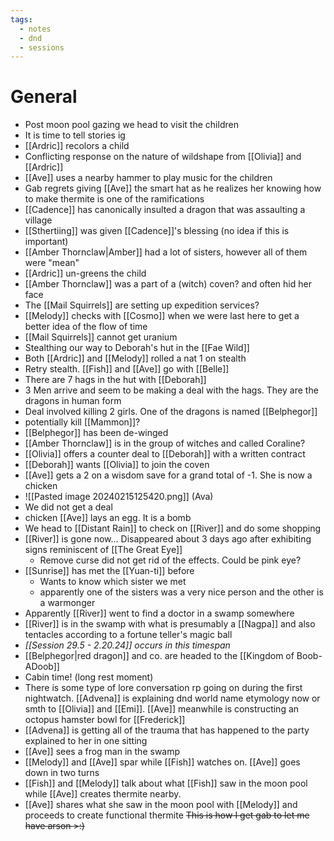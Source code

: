 ```yaml
---
tags:
  - notes
  - dnd
  - sessions
---
```

# General
- Post moon pool gazing we head to visit the children
- It is time to tell stories ig
- [[Ardric]] recolors a child
- Conflicting response on the nature of wildshape from [[Olivia]] and [[Ardric]]
- [[Ave]] uses a nearby hammer to play music for the children
- Gab regrets giving [[Ave]] the smart hat as he realizes her knowing how to make thermite is one of the ramifications
- [[Cadence]] has canonically insulted a dragon that was assaulting a village
- [[Sthertiing]] was given [[Cadence]]'s blessing (no idea if this is important)
- [[Amber Thornclaw|Amber]] had a lot of sisters, however all of them were "mean"
- [[Ardric]] un-greens the child
- [[Amber Thornclaw]] was a part of a (witch) coven? and often hid her face
- The [[Mail Squirrels]] are setting up expedition services?
- [[Melody]] checks with [[Cosmo]] when we were last here to get a better idea of the flow of time
- [[Mail Squirrels]] cannot get uranium
- Stealthing our way to Deborah's hut in the [[Fae Wild]]
- Both [[Ardric]] and [[Melody]] rolled a nat 1 on stealth
- Retry stealth.  [[Fish]] and [[Ave]] go with [[Belle]]
- There are 7 hags in the hut with [[Deborah]]
- 3 Men arrive and seem to be making a deal with the hags.  They are the dragons in human form
- Deal involved killing 2 girls. One of the dragons is named [[Belphegor]]
- potentially kill [[Mammon]]?
- [[Belphegor]] has been de-winged
- [[Amber Thornclaw]] is in the group of witches and called Coraline?
- [[Olivia]] offers a counter deal to [[Deborah]] with a written contract
- [[Deborah]] wants [[Olivia]] to join the coven
- [[Ave]] gets a 2 on a wisdom save for a grand total of -1. She is now a chicken
- ![[Pasted image 20240215125420.png]] (Ava)
- We did not get a deal
- chicken [[Ave]] lays an egg. It is a bomb
- We head to [[Distant Rain]] to check on [[River]] and do some shopping
- [[River]] is gone now... Disappeared about 3 days ago after exhibiting signs reminiscent of [[The Great Eye]]
	- Remove curse did not get rid of the effects. Could be pink eye?
- [[Sunrise]] has met the [[Yuan-ti]] before
	- Wants to know which sister we met
	- apparently one of the sisters was a very nice person and the other is a warmonger
- Apparently [[River]] went to find a doctor in a swamp somewhere
- [[River]] is in the swamp with what is presumably a [[Nagpa]] and also tentacles according to a fortune teller's magic ball
- *[[Session 29.5 - 2.20.24]] occurs in this timespan*
- [[Belphegor|red dragon]] and co. are headed to the [[Kingdom of Boob-ADoob]]
- Cabin time! (long rest moment)
- There is some type of lore conversation rp going on during the first nightwatch. [[Advena]] is explaining dnd world name etymology now or smth to [[Olivia]] and [[Emi]]. [[Ave]] meanwhile is constructing an octopus hamster bowl for [[Frederick]]
- [[Advena]] is getting all of the trauma that has happened to the party explained to her in one sitting
- [[Ave]] sees a frog man in the swamp
- [[Melody]] and [[Ave]] spar while [[Fish]] watches on. [[Ave]] goes down in two turns
- [[Fish]] and [[Melody]] talk about what [[Fish]] saw in the moon pool while [[Ave]] creates thermite nearby.
- [[Ave]] shares what she saw in the moon pool with [[Melody]] and proceeds to create functional thermite ~~This is how I get gab to let me have arson >:)~~